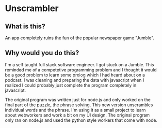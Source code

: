 # Unscrambler

## What is this?

An app completely ruins the fun of the popular newspaper game "Jumble".

## Why would you do this?

I'm a self taught full stack software engineer. I got stuck on a Jumble. This reminded me of a competetive programming problem and I thought it would be a good problem to learn some prolog which I had heard about on a podcast. I was cleaning and preparing the data with javascript when I realized I could probably just complete the program completely in javascript.

The original program was written just for node.js and only worked on the final part of the puzzle, the phrase solving. This new version unscrambles individual words and the phrase. I'm using it as a small project to learn about webworkers and work a bit on my UI design. The original program only ran on node.js and used the python style workers that come with node.
